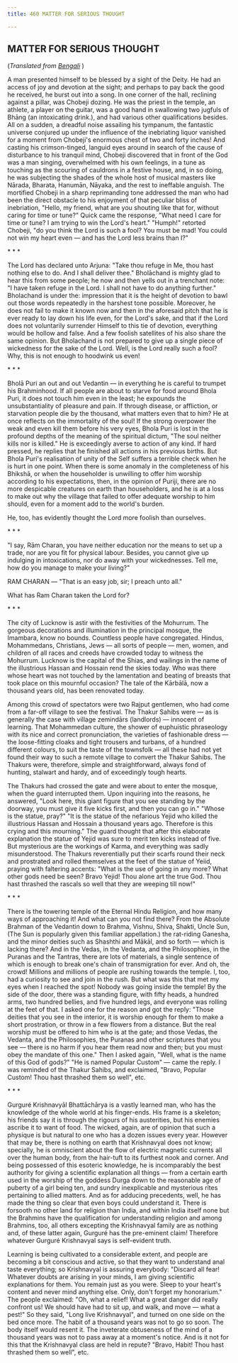 ```yaml
---
title: 460 MATTER FOR SERIOUS THOUGHT

---
```

  

## MATTER FOR SERIOUS THOUGHT

(*Translated from [Bengali](b6034_bhabbar_katha.pdf)* )

A man presented himself to be blessed by a sight of the Deity. He had an
access of joy and devotion at the sight; and perhaps to pay back the
good he received, he burst out into a song. In one corner of the hall,
reclining against a pillar, was Chobeji dozing. He was the priest in the
temple, an athlete, a player on the guitar, was a good hand in
swallowing two jugfuls of Bhāng (an intoxicating drink.), and had
various other qualifications besides. All on a sudden, a dreadful noise
assailing his tympanum, the fantastic universe conjured up under the
influence of the inebriating liquor vanished for a moment from Chobeji's
enormous chest of two and forty inches! And casting his crimson-tinged,
languid eyes around in search of the cause of disturbance to his
tranquil mind, Chobeji discovered that in front of the God was a man
singing, overwhelmed with his own feelings, in a tune as touching as the
scouring of cauldrons in a festive house, and, in so doing, he was
subjecting the shades of the whole host of musical masters like Nārada,
Bharata, Hanumān, Nāyaka, and the rest to ineffable anguish. The
mortified Chobeji in a sharp reprimanding tone addressed the man who had
been the direct obstacle to his enjoyment of that peculiar bliss of
inebriation, "Hello, my friend, what are you shouting like that for,
without caring for time or tune?" Quick came the response, "What need I
care for time or tune? I am trying to win the Lord's heart." "Humph!"
retorted Chobeji, "do you think the Lord is such a fool? You must be
mad! You could not win my heart even — and has the Lord less brains than
I?"

\*    \*    \*

The Lord has declared unto Arjuna: "Take thou refuge in Me, thou hast
nothing else to do. And I shall deliver thee." Bholāchand is mighty glad
to hear this from some people; he now and then yells out in a trenchant
note: "I have taken refuge in the Lord. I shall not have to do anything
further." Bholachand is under the: impression that it is the height of
devotion to bawl out those words repeatedly in the harshest tone
possible. Moreover, he does not fail to make it known now and then in
the aforesaid pitch that he is ever ready to lay down his life even, for
the Lord's sake, and that if the Lord does not voluntarily surrender
Himself to this tie of devotion, everything would be hollow and false.
And a few foolish satellites of his also share the same opinion. But
Bholachand is not prepared to give up a single piece of wickedness for
the sake of the Lord. Well, is the Lord really such a fool? Why, this is
not enough to hoodwink us even!

\*    \*    \*

Bholā Puri an out and out Vedantin — in everything he is careful to
trumpet his Brahminhood. If all people are about to starve for food
around Bhola Puri, it does not touch him even in the least; he expounds
the unsubstantiality of pleasure and pain. If through disease, or
affliction, or starvation people die by the thousand, what matters even
that to him? He at once reflects on the immortality of the soul! If the
strong overpower the weak and even kill them before his very eyes, Bhola
Puri is lost in the profound depths of the meaning of the spiritual
dictum, "The soul neither kills nor is killed." He is exceedingly averse
to action of any kind. If hard pressed, he replies that he finished all
actions in his previous births. But Bhola Puri's realisation of unity of
the Self suffers a terrible check when he is hurt in one point. When
there is some anomaly in the completeness of his Bhikshā, or when the
householder is unwilling to offer him worship according to his
expectations, then, in the opinion of Puriji, there are no more
despicable creatures on earth than householders, and he is at a loss to
make out why the village that failed to offer adequate worship to him
should, even for a moment add to the world's burden.

He, too, has evidently thought the Lord more foolish than ourselves.

\*    \*    \*

"I say, Rām Charan, you have neither education nor the means to set up a
trade, nor are you fit for physical labour. Besides, you cannot give up
indulging in intoxications, nor do away with your wickednesses. Tell me,
how do you manage to make your living?"

RAM CHARAN — "That is an easy job, sir; I preach unto all."

What has Ram Charan taken the Lord for?

\*    \*    \*

The city of Lucknow is astir with the festivities of the Mohurrum. The
gorgeous decorations and illumination in the principal mosque, the
Imambara, know no bounds. Countless people have congregated. Hindus,
Mohammedans, Christians, Jews — all sorts of people — men, women, and
children of all races and creeds have crowded today to witness the
Mohurrum. Lucknow is the capital of the Shias, and wailings in the name
of the illustrious Hassan and Hossain rend the skies today. Who was
there whose heart was not touched by the lamentation and beating of
breasts that took place on this mournful occasion? The tale of the
Kārbālā, now a thousand years old, has been renovated today.

Among this crowd of spectators were two Rajput gentlemen, who had come
from a far-off village to see the festival. The Thakur Sahibs were — as
is generally the case with village zemindārs (landlords) — innocent of
learning. That Mohammedan culture, the shower of euphuistic phraseology
with its nice and correct pronunciation, the varieties of fashionable
dress — the loose-fitting cloaks and tight trousers and turbans, of a
hundred different colours, to suit the taste of the townsfolk — all
these had not yet found their way to such a remote village to convert
the Thakur Sahibs. The Thakurs were, therefore, simple and
straightforward, always fond of hunting, stalwart and hardy, and of
exceedingly tough hearts.

The Thakurs had crossed the gate and were about to enter the mosque,
when the guard interrupted them. Upon inquiring into the reasons, he
answered, "Look here, this giant figure that you see standing by the
doorway, you must give it five kicks first, and then you can go in."
"Whose is the statue, pray?" "It is the statue of the nefarious Yejid
who killed the illustrious Hassan and Hossain a thousand years ago.
Therefore is this crying and this mourning." The guard thought that
after this elaborate explanation the statue of Yejid was sure to merit
ten kicks instead of five. But mysterious are the workings of Karma, and
everything was sadly misunderstood. The Thakurs reverentially put their
scarfs round their neck and prostrated and rolled themselves at the feet
of the statue of Yeiid, praying with faltering accents: "What is the use
of going in any more? What other gods need be seen? Bravo Yejid! Thou
alone art the true God. Thou hast thrashed the rascals so well that they
are weeping till now!"

\*    \*    \*

There is the towering temple of the Eternal Hindu Religion, and how many
ways of approaching it! And what can you not find there? From the
Absolute Brahman of the Vedantin down to Brahma, Vishnu, Shiva, Shakti,
Uncle Sun, (The Sun is popularly given this familiar appellation.) the
rat-riding Ganesha, and the minor deities such as Shashthi and Mākāl,
and so forth — which is lacking there? And in the Vedas, in the Vedanta,
and the Philosophies, in the Puranas and the Tantras, there are lots of
materials, a single sentence of which is enough to break one's chain of
transmigration for ever. And oh, the crowd! Millions and millions of
people are rushing towards the temple. I, too, had a curiosity to see
and join in the rush. But what was this that met my eyes when I reached
the spot! Nobody was going inside the temple! By the side of the door,
there was a standing figure, with fifty heads, a hundred arms, two
hundred bellies, and five hundred legs, and everyone was rolling at the
feet of that. I asked one for the reason and got the reply: "Those
deities that you see in the interior, it is worship enough for them to
make a short prostration, or throw in a few flowers from a distance. But
the real worship must be offered to him who is at the gate; and those
Vedas, the Vedanta, and the Philosophies, the Puranas and other
scriptures that you see — there is no harm if you hear them read now and
then; but you must obey the mandate of this one." Then I asked again,
"Well, what is the name of this God of gods?" "He is named Popular
Custom" — came the reply. I was reminded of the Thakur Sahibs, and
exclaimed, "Bravo, Popular Custom! Thou hast thrashed them so well",
etc.

\*    \*    \*

Gurguré Krishnavyāl Bhattāchārya is a vastly learned man, who has the
knowledge of the whole world at his finger-ends. His frame is a
skeleton; his friends say it is through the rigours of his austerities,
but his enemies ascribe it to want of food. The wicked, again, are of
opinion that such a physique is but natural to one who has a dozen
issues every year. However that may be, there is nothing on earth that
Krishnavyal does not know; specially, he is omniscient about the flow of
electric magnetic currents all over the human body, from the hair-tuft
to its furthest nook and corner. And being possessed of this esoteric
knowledge, he is incomparably the best authority for giving a scientific
explanation all things — from a certain earth used in the worship of the
goddess Durga down to the reasonable age of puberty of a girl being ten,
and sundry inexplicable and mysterious rites pertaining to allied
matters. And as for adducing precedents, well, he has made the thing so
clear that even boys could understand it. There is forsooth no other
land for religion than India, and within India itself none but the
Brahmins have the qualification for understanding religion and among
Brahmins, too, all others excepting the Krishnavyal family are as
nothing and, of these latter again, Gurguré has the pre-eminent claim!
Therefore whatever Gurguré Krishnavyal says is self-evident truth.

Learning is being cultivated to a considerable extent, and people are
becoming a bit conscious and active, so that they want to understand
anal taste everything; so Krishnavyal is assuring everybody: "Discard
all fear! Whatever doubts are arising in your minds, I am giving
scientific explanations for them. You remain just as you were. Sleep to
your heart's content and never mind anything else. Only, don't forget my
honorarium." The people exclaimed: "Oh, what a relief! What a great
danger did really confront us! We should have had to sit up, and walk,
and move — what a pest!" So they said, "Long live Krishnavyal", and
turned on one side on the bed once more. The habit of a thousand years
was not to go so soon. The body itself would resent it. The inveterate
obtuseness of the mind of a thousand years was not to pass away at a
moment's notice. And is it not for this that the Krishnavyal class are
held in repute? "Bravo, Habit! Thou hast thrashed them so well", etc.